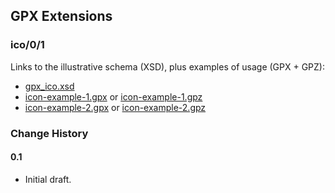 ## GPX Extensions

### ico/0/1

Links to the illustrative schema (XSD), plus examples of usage (GPX + GPZ):

- [gpx_ico.xsd](gpx_ico.xsd)
- [icon-example-1.gpx](icon-example-1.gpx) or [icon-example-1.gpz](icon-example-1.gpz)
- [icon-example-2.gpx](icon-example-2.gpx) or [icon-example-2.gpz](icon-example-2.gpz)



### Change History

#### 0.1

- Initial draft.
